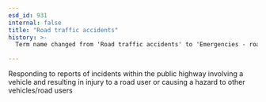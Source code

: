 ```yaml
---
esd_id: 931
internal: false
title: "Road traffic accidents"
history: >-
  Term name changed from 'Road traffic accidents' to 'Emergencies - road traffic accidents' in version 3.00.

---
```


Responding to reports of incidents within the public highway involving a vehicle and resulting in injury to a road user or causing a hazard to other vehicles/road users

